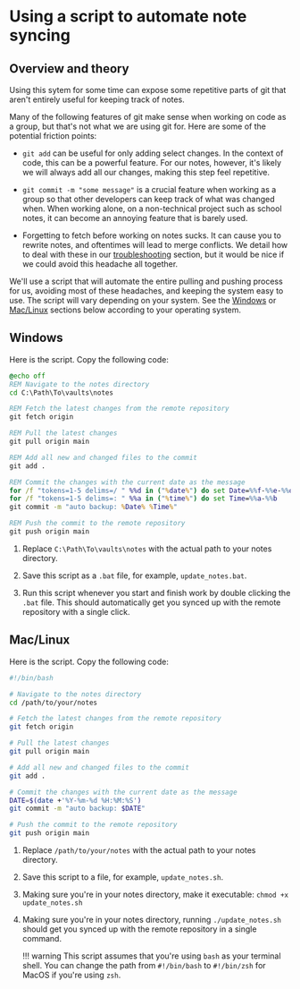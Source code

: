 # Using a script to automate note syncing

## Overview and theory

Using this sytem for some time can expose some repetitive parts of git that
aren't entirely useful for keeping track of notes.

Many of the following features of git make sense when working on code as a group,
but that's not what we are using git for. Here are some of the potential friction points:

- ```git add``` can be useful for only adding select changes. In the context of 
code, this can be a powerful feature. For our notes, however, it's likely we will 
always add all our changes, making this step feel repetitive.

- ```git commit -m "some message"``` is a crucial feature when working as a group so that
other developers can keep track of what was changed when. When working alone, on a 
non-technical project such as school notes, it can become an annoying feature
that is barely used.

- Forgetting to fetch before working on notes sucks. It can cause you to rewrite notes,
and oftentimes will lead to merge conflicts. We detail how to deal with these in
our [troubleshooting]() section, but it would be nice if we could avoid this headache
all together.

We'll use a script that will automate the entire pulling and pushing process for us, avoiding most of these
headaches, and keeping the system easy to use. The script will vary depending
on your system. See the [Windows](#windows) or [Mac/Linux](#mac/linux) sections below according
to your operating system.


## Windows

Here is the script. Copy the following code:
```bat
@echo off
REM Navigate to the notes directory
cd C:\Path\To\vaults\notes

REM Fetch the latest changes from the remote repository
git fetch origin

REM Pull the latest changes
git pull origin main

REM Add all new and changed files to the commit
git add .

REM Commit the changes with the current date as the message
for /f "tokens=1-5 delims=/ " %%d in ("%date%") do set Date=%%f-%%e-%%d
for /f "tokens=1-5 delims=: " %%a in ("%time%") do set Time=%%a-%%b
git commit -m "auto backup: %Date% %Time%"

REM Push the commit to the remote repository
git push origin main
```

1. Replace ```C:\Path\To\vaults\notes``` with the actual path to your notes directory.

2. Save this script as a ```.bat``` file, for example, ```update_notes.bat```.

3. Run this script whenever you start and finish work by double clicking the ```.bat```
file. This should automatically get you synced up with the remote repository with
a single click.

## Mac/Linux

Here is the script. Copy the following code:

```bash
#!/bin/bash

# Navigate to the notes directory
cd /path/to/your/notes

# Fetch the latest changes from the remote repository
git fetch origin

# Pull the latest changes
git pull origin main

# Add all new and changed files to the commit
git add .

# Commit the changes with the current date as the message
DATE=$(date +'%Y-%m-%d %H:%M:%S')
git commit -m "auto backup: $DATE"

# Push the commit to the remote repository
git push origin main
```

1. Replace ```/path/to/your/notes``` with the actual path to your notes directory.

2. Save this script to a file, for example, ```update_notes.sh```.

3. Making sure you're in your notes directory, make it executable: ```chmod +x update_notes.sh```

4. Making sure you're in your notes directory, running ```./update_notes.sh``` should get you synced up with the remote
repository in a single command.

    !!! warning
        This script assumes that you're using ```bash``` as your terminal shell. 
        You can change the path from ```#!/bin/bash``` to ```#!/bin/zsh``` for MacOS if you're
        using ```zsh```.
